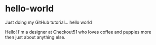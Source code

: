 # hello-world
Just doing my GitHub tutorial... hello world

Hello! I'm a designer at Checkout51 who loves coffee and puppies more then just about anything else.
